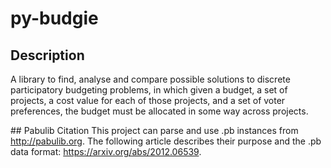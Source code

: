 # py-budgie

## Description
A library to find, analyse and compare possible solutions to discrete participatory budgeting problems, in which given a budget, a set of projects, a cost value for each of those projects, and a set of voter preferences, the budget must be allocated in some way across projects.

## Pabulib Citation
This project can parse and use .pb instances from http://pabulib.org. The following article describes their purpose and the .pb data format: https://arxiv.org/abs/2012.06539.